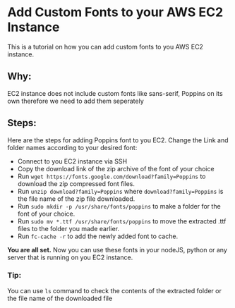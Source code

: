 # Add Custom Fonts to your AWS EC2 Instance
This is a tutorial on how you can add custom fonts to you AWS EC2 instance.
## Why:
EC2 instance does not include custom fonts like sans-serif, Poppins on its own therefore we need to add them seperately
## Steps:
Here are the steps for adding Poppins font to you EC2. Change the Link and folder names according to your desired font:
- Connect to you EC2 instance via SSH
- Copy the download link of the zip archive of the font of your choice
- Run `wget https://fonts.google.com/download?family=Poppins` to download the zip compressed font files.
- Run `unzip download?family=Poppins` where `download?family=Poppins` is the file name of the zip file downloaded.
- Run `sudo mkdir -p /usr/share/fonts/poppins` to make a folder for the font of your choice.
- Run `sudo mv *.ttf /usr/share/fonts/poppins` to move the extracted .ttf files to the folder you made earlier.
- Run `fc-cache -r` to add the newly added font to cache.

**You are all set.**
Now you can use these fonts in your nodeJS, python or any server that is running on you EC2 instance.

### Tip:
You can use `ls` command to check the contents of the extracted folder or the file name of the downloaded file
